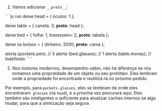 
1. Vamos adicionar `__proto__`:

`` `js run
deixe head = {
óculos: 1
};

deixe table = {
caneta: 3,
__proto__: head
};

deixe bed = {
folha: 1,
travesseiro: 2,
__proto__: tabela
};

deixe os bolsos = {
dinheiro: 2000,
__proto__: cama
};

alerta (pockets.pen); // 3
alerta (bed.glasses); // 1
alerta (table.money); // Indefinido
`` `

2. Nos motores modernos, desempenho-sábio, não há diferença se nós tomamos uma propriedade de um objeto ou seu protótipo. Eles lembram onde a propriedade foi encontrada e reutilizá-la no próximo pedido.

Por exemplo, para `pockets.glasses`, eles se lembram de onde eles encontraram` glasses` (na `head`), e a próxima vez procurará aqui. Eles também são inteligentes o suficiente para atualizar caches internos se algo mudar, para que a otimização seja segura.
